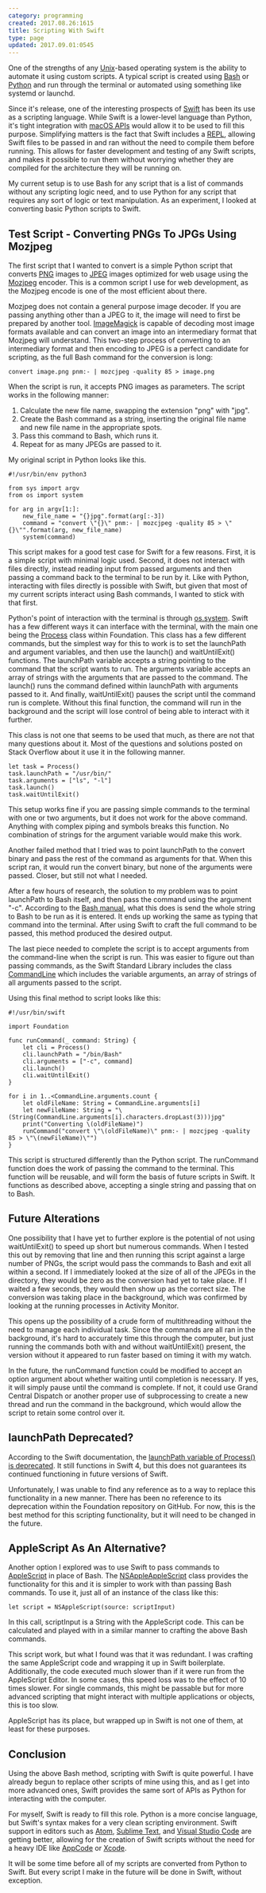 ```yaml
---
category: programming
created: 2017.08.26:1615
title: Scripting With Swift
type: page
updated: 2017.09.01:0545
---
```


One of the strengths of any [Unix](https://en.wikipedia.org/wiki/Unix)-based operating system is the ability to automate it using custom scripts. A typical script is created using [Bash](https://en.wikipedia.org/wiki/Bash_(Unix_shell)) or [Python](https://en.wikipedia.org/wiki/Python_(programming_language)) and run through the terminal or automated using something like systemd or launchd.

Since it's release, one of the interesting prospects of [Swift](https://en.wikipedia.org/wiki/Swift_(programming_language)) has been its use as a scripting language. While Swift is a lower-level language than Python, it's tight integration with [macOS APIs](https://developer.apple.com/documentation/) would allow it to be used to fill this purpose. Simplifying matters is the fact that Swift includes a [REPL](https://en.wikipedia.org/wiki/Read–eval–print_loop), allowing Swift files to be passed in and ran without the need to compile them before running. This allows for faster development and testing of any Swift scripts, and makes it possible to run them without worrying whether they are compiled for the architecture they will be running on.

My current setup is to use Bash for any script that is a list of commands without any scripting logic need, and to use Python for any script that requires any sort of logic or text manipulation. As an experiment, I looked at converting basic Python scripts to Swift.

## Test Script - Converting PNGs To JPGs Using Mozjpeg

The first script that I wanted to convert is a simple Python script that converts [PNG](https://en.wikipedia.org/wiki/Portable_Network_Graphics) images to [JPEG](https://en.wikipedia.org/wiki/JPEG) images optimized for web usage using the [Mozjpeg](https://github.com/mozilla/mozjpeg) encoder. This is a common script I use for web development, as the Mozjpeg encode is one of the most efficient about there.

Mozjpeg does not contain a general purpose image decoder. If you are passing anything other than a JPEG to it, the image will need to first be prepared by another tool. [ImageMagick](https://en.m.wikipedia.org/wiki/ImageMagick) is capable of decoding most image formats available and can convert an image into an intermediary format that Mozjpeg will understand. This two-step process of converting to an intermediary format and then encoding to JPEG is a perfect candidate for scripting, as the full Bash command for the conversion is long:

	convert image.png pnm:- | mozcjpeg -quality 85 > image.png

When the script is run, it accepts PNG images as parameters. The script works in the following manner:

1. Calculate the new file name, swapping the extension "png" with "jpg".
2. Create the Bash command as a string, inserting the original file name and new file name in the appropriate spots.
3. Pass this command to Bash, which runs it.
4. Repeat for as many JPEGs are passed to it.

My original script in Python looks like this.

	#!/usr/bin/env python3
	
	from sys import argv
	from os import system
	
	for arg in argv[1:]:
		new_file_name = "{}jpg".format(arg[:-3])
		command = "convert \"{}\" pnm:- | mozcjpeg -quality 85 > \"{}\"".format(arg, new_file_name)
		system(command)

This script makes for a good test case for Swift for a few reasons. First, it is a simple script with minimal logic used. Second, it does not interact with files directly, instead reading input from passed arguments and then passing a command back to the terminal to be run by it. Like with Python, interacting with files directly is possible with Swift, but given that most of my current scripts interact using Bash commands, I wanted to stick with that first.

Python's point of interaction with the terminal is through [os.system](https://docs.python.org/3.5/library/os.html#os.system). Swift has a few different ways it can interface with the terminal, with the main one being the [Process](https://developer.apple.com/documentation/foundation/process) class within Foundation. This class has a few different commands, but the simplest way for this to work is to set the launchPath and argument variables, and then use the launch() and waitUntilExit() functions. The launchPath variable accepts a string pointing to the command that the script wants to run. The arguments variable accepts an array of strings with the arguments that are passed to the command. The launch() runs the command defined within launchPath with arguments passed to it. And finally, waitUntilExit() pauses the script until the command run is complete. Without this final function, the command will run in the background and the script will lose control of being able to interact with it further.

This class is not one that seems to be used that much, as there are not that many questions about it. Most of the questions and solutions posted on Stack Overflow about it use it in the following manner.

	let task = Process()
	task.launchPath = "/usr/bin/"
	task.arguments = ["ls", "-l"]
	task.launch()
	task.waitUntilExit()

This setup works fine if you are passing simple commands to the terminal with one or two arguments, but it does not work for the above command. Anything with complex piping and symbols breaks this function. No combination of strings for the argument variable would make this work.

Another failed method that I tried was to point launchPath to the convert binary and pass the rest of the command as arguments for that. When this script ran, it would run the convert binary, but none of the arguments were passed. Closer, but still not what I needed.

After a few hours of research, the solution to my problem was to point launchPath to Bash itself, and then pass the command using the argument "-c". According to the [Bash manual](https://www.gnu.org/software/bash/manual/bash.html), what this does is send the whole string to Bash to be run as it is entered. It ends up working the same as typing that command into the terminal. After using Swift to craft the full command to be passed, this method produced the desired output.

The last piece needed to complete the script is to accept arguments from the command-line when the script is run. This was easier to figure out than passing commands, as the Swift Standard Library includes the class [CommandLine](https://developer.apple.com/documentation/swift/commandline) which includes the variable arguments, an array of strings of all arguments passed to the script.

Using this final method to script looks like this:

	#!/usr/bin/swift
	
	import Foundation
	
	func runCommand(_ command: String) {
		let cli = Process()
		cli.launchPath = "/bin/Bash"
		cli.arguments = ["-c", command]
		cli.launch()
		cli.waitUntilExit()
	}
	
	for i in 1..<CommandLine.arguments.count {
		let oldFileName: String = CommandLine.arguments[i]
		let newFileName: String = "\(String(CommandLine.arguments[i].characters.dropLast(3)))jpg"
		print("Converting \(oldFileName)")
		runCommand("convert \"\(oldFileName)\" pnm:- | mozcjpeg -quality 85 > \"\(newFileName)\"")
	}

This script is structured differently than the Python script. The runCommand function does the work of passing the command to the terminal. This function will be reusable, and will form the basis of future scripts in Swift. It functions as described above, accepting a single string and passing that on to Bash.

## Future Alterations

One possibility that I have yet to further explore is the potential of not using waitUntilExit() to speed up short but numerous commands. When I tested this out by removing that line and then running this script against a large number of PNGs, the script would pass the commands to Bash and exit all within a second. If I immediately looked at the size of all of the JPEGs in the directory, they would be zero as the conversion had yet to take place. If I waited a few seconds, they would then show up as the correct size. The conversion was taking place in the background, which was confirmed by looking at the running processes in Activity Monitor.

This opens up the possibility of a crude form of multithreading without the need to manage each individual task. Since the commands are all ran in the background, it's hard to accurately time this through the computer, but just running the commands both with and without waitUntilExit() present, the version without it appeared to run faster based on timing it with my watch.

In the future, the runCommand function could be modified to accept an option argument about whether waiting until completion is necessary. If yes, it will simply pause until the command is complete. If not, it could use Grand Central Dispatch or another proper use of subprocessing to create a new thread and run the command in the background, which would allow the script to retain some control over it.

## launchPath Deprecated?

According to the Swift documentation, the [launchPath variable of Process() is deprecated](https://developer.apple.com/documentation/foundation/process). It still functions in Swift 4, but this does not guarantees its continued functioning in future versions of Swift.

Unfortunately, I was unable to find any reference as to a way to replace this functionality in a new manner. There has been no reference to its deprecation within the Foundation repository on GitHub. For now, this is the best method for this scripting functionality, but it will need to be changed in the future.

## AppleScript As An Alternative?

Another option I explored was to use Swift to pass commands to [AppleScript](https://en.wikipedia.org/wiki/AppleScript) in place of Bash. The [NSAppleAppleScript](https://developer.apple.com/documentation/foundation/nsapplescript) class provides the functionality for this and it is simpler to work with than passing Bash commands. To use it, just all of an instance of the class like this:

	let script = NSAppleScript(source: scriptInput)

In this call, scriptInput is a String with the AppleScript code. This can be calculated and played with in a similar manner to crafting the above Bash commands.

This script work, but what I found was that it was redundant. I was crafting the same AppleScript code and wrapping it up in Swift boilerplate. Additionally, the code executed much slower than if it were run from the AppleScript Editor. In some cases, this speed loss was to the effect of 10 times slower. For single commands, this might be passable but for more advanced scripting that might interact with multiple applications or objects, this is too slow.

AppleScript has its place, but wrapped up in Swift is not one of them, at least for these purposes.

## Conclusion

Using the above Bash method, scripting with Swift is quite powerful. I have already begun to replace other scripts of mine using this, and as I get into more advanced ones, Swift provides the same sort of APIs as Python for interacting with the computer.

For myself, Swift is ready to fill this role. Python is a more concise language, but Swift's syntax makes for a very clean scripting environment. Swift support in editors such as [Atom](https://atom.io), [Sublime Text](https://www.sublimetext.com), and [Visual Studio Code](https://code.visualstudio.com) are getting better, allowing for the creation of Swift scripts without the need for a heavy IDE like [AppCode](http://www.jetbrains.com/objc) or [Xcode](https://developer.apple.com/xcode).

It will be some time before all of my scripts are converted from Python to Swift. But every script I make in the future will be done in Swift, without exception.